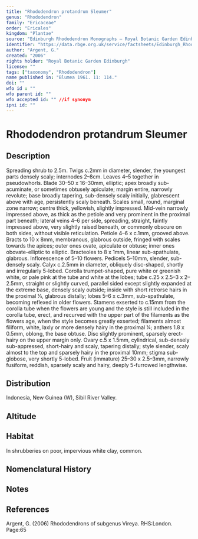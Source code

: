 ```yaml
---
title: "Rhododendron protandrum Sleumer"
genus: "Rhododendron"
family: "Ericaceae"
order: "Ericales"
kingdom: "Plantae"
source: "Edinburgh Rhododendron Monographs – Royal Botanic Garden Edinburgh"
identifier: "https://data.rbge.org.uk/service/factsheets/Edinburgh_Rhododendron_Monographs.xhtml"
author: "Argent, G."
created: "2006"
rights holder: "Royal Botanic Garden Edinburgh"
license: ""
tags: ["taxonomy", "Rhododendron"]
name published in: "Blumea 1961. 11: 114."
doi: ""
wfo id : ""
wfo parent id: ""
wfo accepted id: "" //if synonym                      
ipni id: ""
---
```


                       

# Rhododendron protandrum Sleumer

## Description
Spreading shrub to 2.5m. Twigs c.2mm in diameter, slender, the youngest parts densely scaly; internodes 2–8cm. Leaves 4–5 together in pseudowhorls. Blade 30–50 x 16–30mm, elliptic; apex broadly sub-acuminate, or sometimes obtusely apiculate; margin entire, narrowly revolute; base broadly tapering, sub-densely scaly initially, glabrescent above with age, persistently scaly beneath. Scales small, round, marginal zone narrow; centre thick, yellowish, slightly impressed. Mid-vein narrowly impressed above, as thick as the petiole and very prominent in the proximal part beneath; lateral veins 4–6 per side, spreading, straight, faintly impressed above, very slightly raised beneath, or commonly obscure on both sides, without visible reticulation. Petiole 4–6 x c.1mm, grooved above. Bracts to 10 x 8mm, membranous, glabrous outside, fringed with scales towards the apices; outer ones ovate, apiculate or obtuse; inner ones obovate-elliptic to elliptic. Bracteoles to 8 x 1mm, linear sub-spathulate, glabrous. Inflorescence of 5–10 flowers. Pedicels 5–10mm, slender, sub-densely scaly. Calyx c.2.5mm in diameter, obliquely disc-shaped, shortly and irregularly 5-lobed. Corolla trumpet-shaped, pure white or greenish white, or pale pink at the tube and white at the lobes; tube c.25 x 2.5–3 x 2–2.5mm, straight or slightly curved, parallel sided except slightly expanded at the extreme base, densely scaly outside; inside with short retrorse hairs in the proximal 1⁄3, glabrous distally; lobes 5–6 x c.3mm, sub-spathulate, becoming reflexed in older flowers. Stamens exserted to c.15mm from the corolla tube when the flowers are young and the style is still included in the corolla tube, erect, and recurved with the upper part of the filaments as the flowers age, when the style becomes greatly exserted; filaments almost filiform, white, laxly or more densely hairy in the proximal ¼; anthers 1.8 x 0.5mm, oblong, the base obtuse. Disc slightly prominent, sparsely erect-hairy on the upper margin only. Ovary c.5 x 1.5mm, cylindrical, sub-densely sub-appressed, short-hairy and scaly, tapering distally; style slender, scaly almost to the top and sparsely hairy in the proximal 10mm; stigma sub-globose, very shortly 5-lobed. Fruit (immature) 25–30 x 2.5–3mm, narrowly fusiform, reddish, sparsely scaly and hairy, deeply 5-furrowed lengthwise.

## Distribution
Indonesia, New Guinea (W), Sibil River Valley.

## Altitude


## Habitat
In shrubberies on poor, impervious white clay, common.

## Nomenclatural History

                       
## Notes


## References

Argent, G. (2006) Rhododendrons of subgenus Vireya. RHS:London. Page:65
